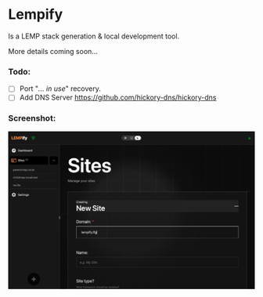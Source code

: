 # Lempify

Is a LEMP stack generation & local development tool.

More details coming soon...

### Todo:
- [ ] Port "_... in use_" recovery.
- [ ] Add DNS Server https://github.com/hickory-dns/hickory-dns

### Screenshot:
![Lempify](screenshot.jpg)
